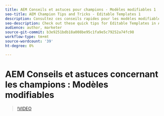 ```yaml
---
title: AEM Conseils et astuces pour champions - Modèles modifiables 1
seo-title: AEM Champion Tips and Tricks - Editable Templates 1
description: Consultez ces conseils rapides pour les modèles modifiables dans AEM Sites par AEM champion et expert, Greg Dimeris. Essayez-les dans votre instance aujourd'hui.
seo-description: Check out these quick tips for Editable Templates in AEM Sites by AEM Champion and expert, Greg Dimeris. Try them out in your instance today.
audience: author, marketer
source-git-commit: b3e9251bdb18a008be95c1fa9e5c79252a74fc98
workflow-type: tm+mt
source-wordcount: '39'
ht-degree: 0%

---
```



# AEM Conseils et astuces concernant les champions : Modèles modifiables

>[!VIDEO](https://video.tv.adobe.com/v/3409424?quality=12&learn=on)

